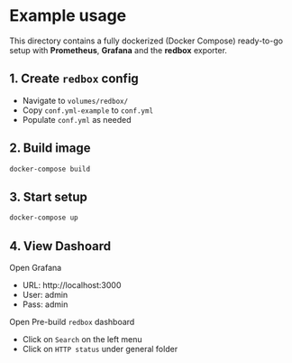 # Example usage

This directory contains a fully dockerized (Docker Compose) ready-to-go setup with **Prometheus**, **Grafana** and the **redbox** exporter.


## 1. Create `redbox` config

* Navigate to `volumes/redbox/`
* Copy `conf.yml-example` to `conf.yml`
* Populate `conf.yml` as needed


## 2. Build image
```bash
docker-compose build
```


## 3. Start setup
```bash
docker-compose up
```


## 4. View Dashoard

Open Grafana
* URL: http://localhost:3000
* User: admin
* Pass: admin

Open Pre-build `redbox` dashboard
* Click on `Search` on the left menu
* Click on `HTTP status` under general folder

